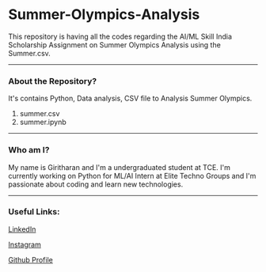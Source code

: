 # Summer-Olympics-Analysis

This repository is having all the codes regarding the AI/ML Skill India Scholarship Assignment on Summer Olympics Analysis using the Summer.csv.

-----
### About the Repository?

It's contains Python, Data analysis, CSV file to Analysis Summer Olympics.
1. summer.csv
2. summer.ipynb

-----
### Who am I?

My name is Giritharan and I'm a undergraduated student at TCE. I'm currently working on Python for ML/AI Intern at Elite Techno Groups and I'm passionate about coding and learn new technologies.

-----

### Useful Links:

[LinkedIn](https://www.linkedin.com/in/giritharan-m-2604/)

[Instagram](https://instagram.com/giritharan_giri/)

[Github Profile](https://github.com/Giritharan26)

